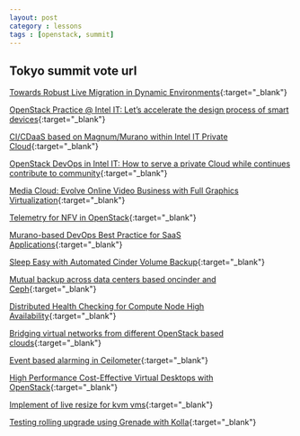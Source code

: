 ```yaml
---
layout: post
category : lessons
tags : [openstack, summit]
---
```



## Tokyo summit vote url

[Towards Robust Live Migration in Dynamic Environments](https://www.openstack.org/summit/tokyo-2015/vote-for-speakers/Presentation/4971){:target="_blank"}

[OpenStack Practice @ Intel IT: Let’s accelerate the design process of smart devices](https://www.openstack.org/summit/tokyo-2015/vote-for-speakers/Presentation/4930){:target="_blank"}

[CI/CDaaS based on Magnum/Murano within Intel IT Private Cloud](https://www.openstack.org/summit/tokyo-2015/vote-for-speakers/Presentation/6679){:target="_blank"}

[OpenStack DevOps in Intel IT: How to serve a private Cloud while continues contribute to community](https://www.openstack.org/summit/tokyo-2015/vote-for-speakers/presentation/4610){:target="_blank"}

[Media Cloud: Evolve Online Video Business with Full Graphics Virtualization](https://www.openstack.org/summit/tokyo-2015/vote-for-speakers/presentation/4330){:target="_blank"}

[Telemetry for NFV in OpenStack](https://www.openstack.org/summit/tokyo-2015/vote-for-speakers/presentation/5749){:target="_blank"}

[Murano-based DevOps Best Practice for SaaS Applications](https://www.openstack.org/summit/tokyo-2015/vote-for-speakers/presentation/6646){:target="_blank"}

[Sleep Easy with Automated Cinder Volume Backup](https://www.openstack.org/summit/tokyo-2015/vote-for-speakers/presentation/6653){:target="_blank"}

[Mutual backup across data centers based oncinder and Ceph](https://www.openstack.org/summit/tokyo-2015/vote-for-speakers/presentation/6637){:target="_blank"}

[Distributed Health Checking for Compute Node High Availability](https://www.openstack.org/summit/tokyo-2015/vote-for-speakers/presentation/5595){:target="_blank"}

[Bridging virtual networks from different OpenStack based clouds](https://www.openstack.org/summit/tokyo-2015/vote-for-speakers/presentation/5835){:target="_blank"}

[Event based alarming in Ceilometer](https://www.openstack.org/summit/tokyo-2015/vote-for-speakers/presentation/5474){:target="_blank"}

[High Performance Cost-Effective Virtual Desktops with OpenStack](https://www.openstack.org/summit/tokyo-2015/vote-for-speakers/presentation/4984){:target="_blank"}

[Implement of live resize for kvm vms](https://www.openstack.org/summit/tokyo-2015/vote-for-speakers/presentation/6427){:target="_blank"}

[Testing rolling upgrade using Grenade with Kolla](https://www.openstack.org/summit/tokyo-2015/vote-for-speakers/presentation/6642){:target="_blank"}
